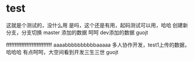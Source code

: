 # test
这就是个测试的，没什么用
是吗，这个还是有用，起码测试可以用，哈哈
创建新分支，分支切换
master 添加的数据 呵呵
dev添加的数据  guojt

fffffffffffffffffffffffffff
aaaabbbbbbbbbbaaaaa
多人协作开发，test1上传的数据，哈哈哈
有点呵呵，大空间看到开发三生三世  guojt

